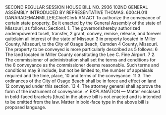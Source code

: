 SECOND REGULAR SESSION
HOUSE BILL NO. 2936
102ND GENERAL ASSEMBLY
INTRODUCED BY REPRESENTATIVE THOMAS.
6004H.01I DANARADEMANMILLER,ChiefClerk
AN ACT
To authorize the conveyance of certain state property.
Be it enacted by the General Assembly of the state of Missouri, as follows:
Section1. 1. The governorishereby authorized andempowered tosell, transfer,
2 grant, convey, remise, release, and forever quitclaim all interest of the state of Missouri
3 in property located in Miller County, Missouri, to the City of Osage Beach, Camden
4 County, Missouri. The property to be conveyed is more particularly described as
5 follows:
6 The land located in Miller County constituting the Lee C. Fine Airport.
7 2. The commissioner of administration shall set the terms and conditions for the
8 conveyance as the commissioner deems reasonable. Such terms and conditions may
9 include, but not be limited to, the number of appraisals required and the time, place,
10 and terms of the conveyance.
11 3. The ordinances of the City of Osage Beach shall be in force and effect on land
12 conveyed under this section.
13 4. The attorney general shall approve the form of the instrument of conveyance.
✔
EXPLANATION — Matter enclosed in bold-faced brackets [thus] in the above bill is not enacted and is
intended to be omitted from the law. Matter in bold-face type in the above bill is proposed language.